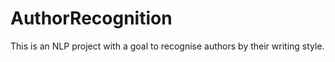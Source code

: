 # AuthorRecognition
This is an NLP project with a goal to recognise authors by their writing style. 
